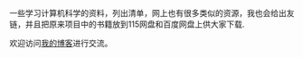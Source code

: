 一些学习计算机科学的资料，列出清单，网上也有很多类似的资源，我也会给出友链，并且把原来项目中的书籍放到115网盘和百度网盘上供大家下载.

欢迎访问[我的博客](http://tobe.engineer)进行交流。
